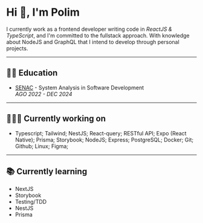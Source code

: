 # Hi 👋, I'm Polim

I currently work as a frontend developer writing code in _ReactJS & TypeScript_, and I'm committed to the fullstack approach. With knowledge about NodeJS and GraphQL that I intend to develop through personal projects.

---

## 🧑‍🎓 Education

- [SENAC](https://www.sp.senac.br/graduacao/tecnologia-em-analise-e-desenvolvimento-de-sistemas) - System Analysis in Software Development <br />
  _AGO 2022 - DEC 2024_

---

## 🧑🏻‍💻 Currently working on

- Typescript; Tailwind; NestJS; React-query; RESTful API; Expo (React Native); Prisma; Storybook; NodeJS; Express; PostgreSQL; Docker; Git; Github; Linux; Figma;

---

## 📚 Currently learning

- NextJS
- Storybook
- Testing/TDD
- NestJS
- Prisma



